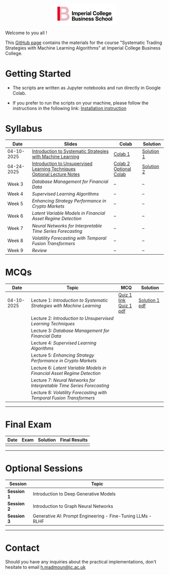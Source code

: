 <div align="center">
    <img src="./images/logo.png" alt="Logo" width="40%"/>
</div>

Welcome to you all !

This [GitHub page](https://hm-ai.github.io/Systematic_Trading_Strategies_with_Machine_Learning_Algorithms/) contains the materials for the course "Systematic Trading Strategies with Machine Learning Algorithms" at Imperial College Business College.

# **Getting Started**

* The scripts are written as Jupyter notebooks and run directly in Google Colab.

* If you prefer to run the scripts on your machine, please follow the instructions in the following link: [Installation instruction](https://colab.research.google.com/drive/1GtAF3kuPGDhxRYacLVUMm5S8f1uBA_oM?usp=sharing)


# **Syllabus**


| Date       | Slides                                                                                                                                                            | Colab                                                                                                                                                                                                         | Solution                                                                                             |
|------------|-------------------------------------------------------------------------------------------------------------------------------------------------------------------|---------------------------------------------------------------------------------------------------------------------------------------------------------------------------------------------------------------|------------------------------------------------------------------------------------------------------|
| 04-10-2025 | [Introduction to Systematic Strategies with Machine Learning](Lectures/Session_1/Lecture_1.pdf)                                                                   | [Colab 1](https://colab.research.google.com/drive/1mX89yYXrN4KNY5zL6G893Z2X5WiRIcHg?usp=sharing)                                                                                                              | [Solution 1](https://colab.research.google.com/drive/1maVifbey7P--o15ubJyw-65hR-7KATzC?usp=sharing)  |
| 04-24-2025 | [Introduction to Unsupervised Learning Techniques](Lectures/Session_2/Lecture_2.pdf) <br> [Optional Lecture Notes](Lectures/Session_2/Optional_Lecture_Notes.pdf) | [Colab 2](https://colab.research.google.com/drive/1RD42aUPKyaV-W07-OSrW0QF-uE871FDL?usp=sharing) <br> [Optional Colab](https://colab.research.google.com/drive/1S4AU3LtT-0b49wxL0s2IbqTvZa14jaob?usp=sharing) | [Solution 2](https://colab.research.google.com/drive/14OiCp7UdI8-EKQiQ-C1FTXkLm9mwDSy3?usp=sharing)  |
| Week 3     | *Database Management for Financial Data*                                                                                                                          | –                                                                                                                                                                                                             | –                                                                                                    |
| Week 4     | *Supervised Learning Algorithms*                                                                                                                                  | –                                                                                                                                                                                                             | –                                                                                                    |
| Week 5     | *Enhancing Strategy Performance in Crypto Markets*                                                                                                                | –                                                                                                                                                                                                             | –                                                                                                    |
| Week 6     | *Latent Variable Models in Financial Asset Regime Detection*                                                                                                      | –                                                                                                                                                                                                             | –                                                                                                    |
| Week 7     | *Neural Networks for Interpretable Time Series Forecasting*                                                                                                       | –                                                                                                                                                                                                             | –                                                                                                    |
| Week 8     | *Volatility Forecasting with Temporal Fusion Transformers*                                                                                                        | –                                                                                                                                                                                                             | –                                                                                                    |
| Week 9     | *Review*                                                                                                                                                          | –                                                                                                                                                                                                             | –                                                                                                    |




# **MCQs**

| **Date**   | **Topic**                                                                | **MCQ**                                                                               | **Solution**                                        | 
|------------|--------------------------------------------------------------------------|---------------------------------------------------------------------------------------|-----------------------------------------------------| 
| 04-10-2025 | Lecture 1: *Introduction to Systematic Strategies with Machine Learning* | [Quiz 1 link](https://forms.gle/RDyctQvfY5unEbKH8) <br> [Quiz 1 pdf](Quiz/Quiz_1.pdf) | [Solution 1 pdf](Quiz_Solution/Solution_Quiz_1.pdf) | 
|            | Lecture 2: *Introduction to Unsupervised Learning Techniques*            |                                                                                       |                                                     | 
|            | Lecture 3: *Database Management for Financial Data*                      |                                                                                       |                                                     | 
|            | Lecture 4: *Supervised Learning Algorithms*                              |                                                                                       |                                                     | 
|            | Lecture 5: *Enhancing Strategy Performance in Crypto Markets*            |                                                                                       |                                                     | 
|            | Lecture 6: *Latent Variable Models in Financial Asset Regime Detection*  |                                                                                       |                                                     | 
|            | Lecture 7: *Neural Networks for Interpretable Time Series Forecasting*   |                                                                                       |                                                     | 
|            | Lecture 8: *Volatility Forecasting with Temporal Fusion Transformers*    |                                                                                       |                                                     | 

--- 


# **Final Exam**

| **Date** | Exam | Solution | Final Results |
|----------|------|----------|---------------|
|          |      |          |               |


--- 


# **Optional Sessions**

| **Session**    | **Topic**                                                       |
|----------------|-----------------------------------------------------------------|
| **Session 1**  | Introduction to Deep Generative Models                          |
| **Session 2**  | Introduction to Graph Neural Networks                           |
| **Session 3**  | Generative AI: Prompt Engineering - Fine-Tuning LLMs - RLHF     |

---


# **Contact**
Should you have any inquiries about the practical implementations, don't hesitate to email h.madmoun@ic.ac.uk